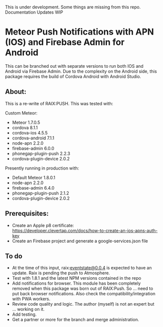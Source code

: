 This is under development. Some things are missing from this repo.
Documentation Updates WIP

# Meteor Push Notifications with APN (IOS) and Firebase Admin for Android
This can be branched out with separate versions to run both IOS and Android via Firebase Admin.
Due to the complexity on the Android side, this package requires the build of Cordova Android with Android Studio.

## About:
This is a re-write of RAIX:PUSH.
This was tested with:

Custom Meteor:
* Meteor 1.7.0.5
* cordova 8.1.1
* cordova-ios 4.5.5
* cordova-android 7.1.1
* node-apn 2.2.0
* firebase-admin 6.0.0
* phonegap-plugin-push 2.2.3
* cordova-plugin-device 2.0.2

Presently running in production with:
* Default Meteor 1.8.0.1
* node-apn 2.2.0
* firebase-admin 6.4.0
* phonegap-plugin-push 2.1.2
* cordova-plugin-device 2.0.2

## Prerequisites:

* Create an Apple p8 certificate: https://developer.clevertap.com/docs/how-to-create-an-ios-apns-auth-key
* Create an Firebase project and generate a google-services.json file

## To do
* At the time of this input, raix:eventstate@0.0.4 is expected to have an update. Raix is pending the push to Atmosphere.
* Test with 1.8.1 and the latest NPM versions contained in the repo
* Add notifications for browser. This module has been completely removed when this package was born out of RAIX:Push. So ... need to put back browser notifications. Also check the compatibility/integration with PWA workers.
* Review code quality and logic. The author (myself) is not an expert but ... working on it.
* Add testing.
* Get a partner or more for the branch and merge administration.

